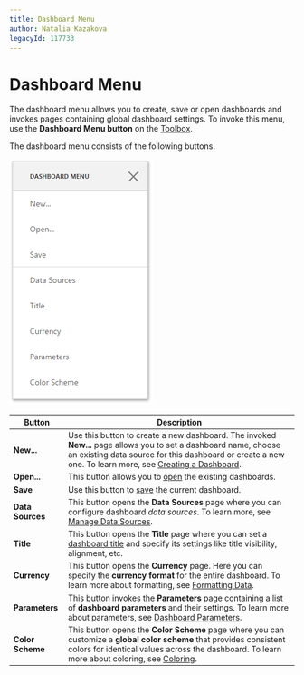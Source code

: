 ```yaml
---
title: Dashboard Menu
author: Natalia Kazakova
legacyId: 117733
---
```

# Dashboard Menu
The dashboard menu allows you to create, save or open dashboards and invokes pages containing global dashboard settings. To invoke this menu, use the **Dashboard Menu button** on the [Toolbox](toolbox.md).

The dashboard menu consists of the following buttons.

![wdd-dashboard-menu](../../../images/img125805.png)

| Button | Description |
|---|---|
| **New...** | Use this button to create a new dashboard. The invoked **New...** page allows you to set a dashboard name, choose an existing data source for this dashboard or create a new one. To learn more, see [Creating a Dashboard](../creating-a-dashboard.md). |
| **Open...** | This button allows you to [open](../opening-a-dashboard.md) the existing dashboards. |
| **Save** | Use this button to [save](../saving-a-dashboard.md) the current dashboard. |
| **Data Sources** | This button opens the **Data Sources** page where you can configure dashboard _data sources_. To learn more, see [Manage Data Sources](../providing-data/manage-data-sources.md). |
| **Title** | This button opens the **Title** page where you can set a [dashboard title](../dashboard-layout/dashboard-title.md) and specify its settings like title visibility, alignment, etc. |
| **Currency** | This button opens the **Currency** page. Here you can specify the **currency format** for the entire dashboard. To learn more about formatting, see [Formatting Data](../data-shaping/formatting-data.md). |
| **Parameters** | This button invokes the **Parameters** page containing a list of **dashboard parameters** and their settings. To learn more about parameters, see [Dashboard Parameters](../data-analysis/dashboard-parameters.md). |
| **Color Scheme** | This button opens the **Color Scheme** page where you can customize a **global color scheme** that provides consistent colors for identical values across the dashboard. To learn more about coloring, see [Coloring](../appearance-customization/coloring.md). |